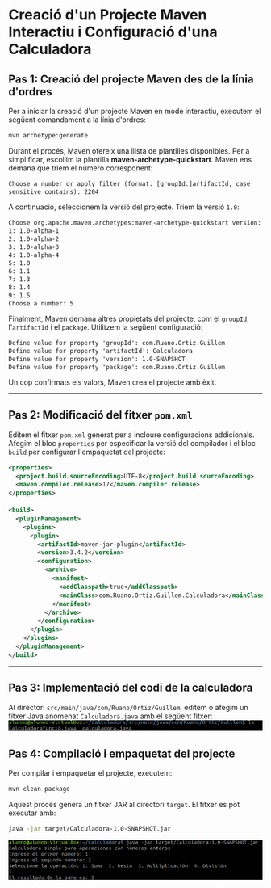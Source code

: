
# Creació d'un Projecte Maven Interactiu i Configuració d'una Calculadora

## Pas 1: Creació del projecte Maven des de la línia d'ordres

Per a iniciar la creació d'un projecte Maven en mode interactiu, executem el següent comandament a la línia d'ordres:

```bash
mvn archetype:generate
```

Durant el procés, Maven ofereix una llista de plantilles disponibles. Per a simplificar, escollim la plantilla **maven-archetype-quickstart**. Maven ens demana que triem el número corresponent:

```plaintext
Choose a number or apply filter (format: [groupId:]artifactId, case sensitive contains): 2204
```

A continuació, seleccionem la versió del projecte. Triem la versió `1.0`:

```plaintext
Choose org.apache.maven.archetypes:maven-archetype-quickstart version:
1: 1.0-alpha-1
2: 1.0-alpha-2
3: 1.0-alpha-3
4: 1.0-alpha-4
5: 1.0
6: 1.1
7: 1.3
8: 1.4
9: 1.5
Choose a number: 5
```

Finalment, Maven demana altres propietats del projecte, com el `groupId`, l'`artifactId` i el `package`. Utilitzem la següent configuració:

```plaintext
Define value for property 'groupId': com.Ruano.Ortiz.Guillem
Define value for property 'artifactId': Calculadora
Define value for property 'version': 1.0-SNAPSHOT
Define value for property 'package': com.Ruano.Ortiz.Guillem
```

Un cop confirmats els valors, Maven crea el projecte amb èxit.

---

## Pas 2: Modificació del fitxer `pom.xml`

Editem el fitxer `pom.xml` generat per a incloure configuracions addicionals. Afegim el bloc `properties` per especificar la versió del compilador i el bloc `build` per configurar l'empaquetat del projecte:

```xml
<properties>
  <project.build.sourceEncoding>UTF-8</project.build.sourceEncoding>
  <maven.compiler.release>17</maven.compiler.release>
</properties>

<build>
  <pluginManagement>
    <plugins>
      <plugin>
        <artifactId>maven-jar-plugin</artifactId>
        <version>3.4.2</version>
        <configuration>
          <archive>
            <manifest>
              <addClasspath>true</addClasspath>
              <mainClass>com.Ruano.Ortiz.Guillem.Calculadora</mainClass>
            </manifest>
          </archive>
        </configuration>
      </plugin>
    </plugins>
  </pluginManagement>
</build>
```

---

## Pas 3: Implementació del codi de la calculadora

Al directori `src/main/java/com/Ruano/Ortiz/Guillem`, editem o afegim un fitxer Java anomenat `Calculadora.java` amb el següent fitxer:
![alt text](image-1.png)
## Pas 4: Compilació i empaquetat del projecte

Per compilar i empaquetar el projecte, executem:

```bash
mvn clean package
```

Aquest procés genera un fitxer JAR al directori `target`. El fitxer es pot executar amb:

```bash
java -jar target/Calculadora-1.0-SNAPSHOT.jar
```
![alt text](image-2.png)
